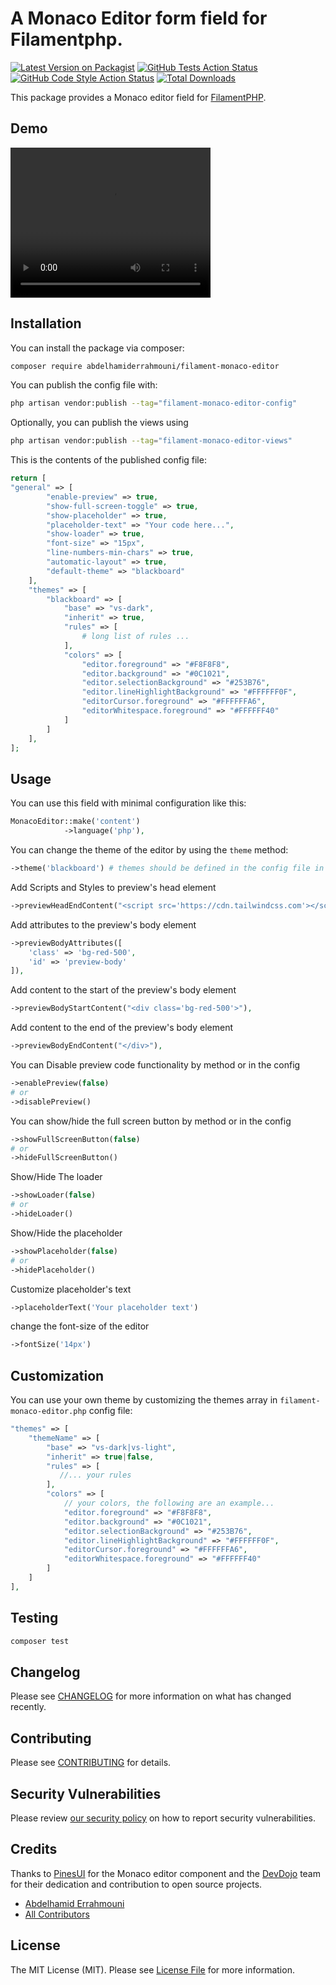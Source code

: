# A Monaco Editor form field for Filamentphp.

[![Latest Version on Packagist](https://img.shields.io/packagist/v/abdelhamiderrahmouni/filament-monaco-editor.svg?style=flat-square)](https://packagist.org/packages/abdelhamiderrahmouni/filament-monaco-editor)
[![GitHub Tests Action Status](https://img.shields.io/github/actions/workflow/status/abdelhamiderrahmouni/filament-monaco-editor/run-tests.yml?branch=main&label=tests&style=flat-square)](https://github.com/abdelhamiderrahmouni/filament-monaco-editor/actions?query=workflow%3Arun-tests+branch%3Amain)
[![GitHub Code Style Action Status](https://img.shields.io/github/actions/workflow/status/abdelhamiderrahmouni/filament-monaco-editor/fix-php-code-styling.yml?branch=main&label=code%20style&style=flat-square)](https://github.com/abdelhamiderrahmouni/filament-monaco-editor/actions?query=workflow%3A"Fix+PHP+code+styling"+branch%3Amain)
[![Total Downloads](https://img.shields.io/packagist/dt/abdelhamiderrahmouni/filament-monaco-editor.svg?style=flat-square)](https://packagist.org/packages/abdelhamiderrahmouni/filament-monaco-editor)



This package provides a Monaco editor field for [FilamentPHP](https://filamentphp.com/).

## Demo

<video width="320" height="240" controls>
  <source src="https://github.com/abdelhamiderrahmouni/filament-monaco-editor/assets/26693672/10d48ffb-278a-42a0-8d0b-a10b04e463c4" type="video/mp4">
</video>


## Installation

You can install the package via composer:

```bash
composer require abdelhamiderrahmouni/filament-monaco-editor
```

You can publish the config file with:

```bash
php artisan vendor:publish --tag="filament-monaco-editor-config"
```

Optionally, you can publish the views using

```bash
php artisan vendor:publish --tag="filament-monaco-editor-views"
```

This is the contents of the published config file:

```php
return [
"general" => [
        "enable-preview" => true,
        "show-full-screen-toggle" => true,
        "show-placeholder" => true,
        "placeholder-text" => "Your code here...",
        "show-loader" => true,
        "font-size" => "15px",
        "line-numbers-min-chars" => true,
        "automatic-layout" => true,
        "default-theme" => "blackboard"
    ],
    "themes" => [
        "blackboard" => [
            "base" => "vs-dark",
            "inherit" => true,
            "rules" => [
                # long list of rules ... 
            ],
            "colors" => [
                "editor.foreground" => "#F8F8F8",
                "editor.background" => "#0C1021",
                "editor.selectionBackground" => "#253B76",
                "editor.lineHighlightBackground" => "#FFFFFF0F",
                "editorCursor.foreground" => "#FFFFFFA6",
                "editorWhitespace.foreground" => "#FFFFFF40"
            ]
        ]
    ],
];
```

## Usage

You can use this field with minimal configuration like this:
```php
MonacoEditor::make('content')
            ->language('php'),
```

You can change the theme of the editor by using the `theme` method:
```php
->theme('blackboard') # themes should be defined in the config file in the themes array 
```

Add Scripts and Styles to preview's head element
```php
->previewHeadEndContent("<script src='https://cdn.tailwindcss.com'></script><script defer src='https://cdn.jsdelivr.net/npm/alpinejs@3.x.x/dist/cdn.min.js'></script>"),
```

Add attributes to the preview's body element
```php
->previewBodyAttributes([
    'class' => 'bg-red-500',
    'id' => 'preview-body'
]),
```

Add content to the start of the preview's body element
```php
->previewBodyStartContent("<div class='bg-red-500'>"),
```

Add content to the end of the preview's body element
```php
->previewBodyEndContent("</div>"),
```

You can Disable preview code functionality by method or in the config
```php 
->enablePreview(false)
# or
->disablePreview()
```

You can show/hide the full screen button by method or in the config
```php
->showFullScreenButton(false)
# or
->hideFullScreenButton()
```

Show/Hide The loader
```php
->showLoader(false)
# or
->hideLoader()
```

Show/Hide the placeholder
```php
->showPlaceholder(false)
# or
->hidePlaceholder()
```

Customize placeholder's text
```php
->placeholderText('Your placeholder text')
```
change the font-size of the editor
```php
->fontSize('14px')
```

## Customization
You can use your own theme by customizing the themes array in `filament-monaco-editor.php` config file:
```php
"themes" => [
    "themeName" => [
        "base" => "vs-dark|vs-light",
        "inherit" => true|false,
        "rules" => [
           //... your rules
        ],
        "colors" => [
            // your colors, the following are an example...
            "editor.foreground" => "#F8F8F8",
            "editor.background" => "#0C1021",
            "editor.selectionBackground" => "#253B76",
            "editor.lineHighlightBackground" => "#FFFFFF0F",
            "editorCursor.foreground" => "#FFFFFFA6",
            "editorWhitespace.foreground" => "#FFFFFF40"
        ]
    ]
],
```

## Testing

```bash
composer test
```

## Changelog

Please see [CHANGELOG](CHANGELOG.md) for more information on what has changed recently.

## Contributing

Please see [CONTRIBUTING](.github/CONTRIBUTING.md) for details.

## Security Vulnerabilities

Please review [our security policy](../../security/policy) on how to report security vulnerabilities.

## Credits
Thanks to [PinesUI](https://devdojo.com/pines/docs/monaco-editor) for the Monaco editor component 
and the [DevDojo](https://devdojo.com/) team for their dedication and contribution to open source projects.

- [Abdelhamid Errahmouni](https://github.com/abdelhamiderrahmouni)
- [All Contributors](../../contributors)

## License

The MIT License (MIT). Please see [License File](LICENSE.md) for more information.
